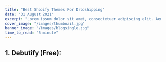 ```yaml
---
title: "Best Shopify Themes For Dropshipping"
date: "31 August 2021"
excerpt: "Lorem ipsum dolor sit amet, consectetuer adipiscing elit. Aenean commodo ligula eget dolor. Aenean massa. Cum sociis natoque penatibus et magnis dis parturient montes, nascetur ridiculus mus. Donec quam felis, ultricies..."
cover_image: "/images/thumbnail.jpg"
banner_image: "/images/blogsingle.jpg"
time_to_read: "5 minute"
---
```


## 1. Debutify (Free):
